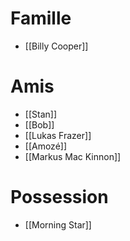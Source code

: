 # Famille
* [[Billy Cooper]]
# Amis
* [[Stan]]
* [[Bob]]
* [[Lukas Frazer]]
* [[Amozé]]
* [[Markus Mac Kinnon]]
# Possession
* [[Morning Star]]